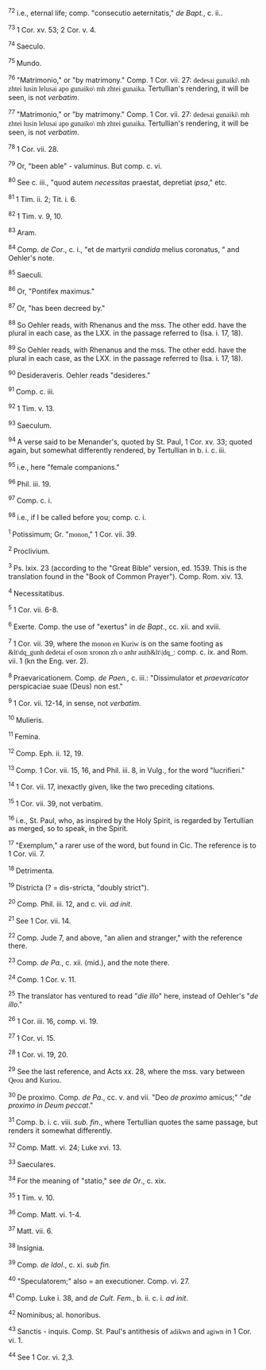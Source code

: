 <body>
 <p><a name="P802_193657"></a>
 <sup>72 </sup>i.e., eternal life; comp. "consecutio aeternitatis," <i>de Bapt.</i>, c. ii..</p>
 
 <p><a name="P803_193868"></a>
 <sup>73 </sup>1 Cor. xv. 53; 2 Cor. v. 4.</p>
 
 <p><a name="P804_194055"></a>
 <sup>74 </sup>Saeculo.</p>
 
 <p><a name="P805_194203"></a>
 <sup>75 </sup>Mundo.</p>
 
 <p><a name="P806_194552"></a>
 <sup>76 </sup>"Matrimonio," or "by matrimony." Comp. 1 Cor. vii. 27: <font face="SPIonic">dedesai gunaiki\ mh zhtei lusin lelusai apo gunaiko\ mh zhtei gunaika.</font> Tertullian's rendering, it will be seen, is not <i>verbatim</i>.</p>
 
 <p><a name="P807_194811"></a>
 <sup>77 </sup>"Matrimonio," or "by matrimony." Comp. 1 Cor. vii. 27: <font face="SPIonic">dedesai gunaiki\ mh zhtei lusin lelusai apo gunaiko\ mh zhtei gunaika.</font> Tertullian's rendering, it will be seen, is not <i>verbatim</i>.</p>
 
 <p><a name="P808_195110"></a>
 <sup>78 </sup>1 Cor. vii. 28.</p>
 
 <p><a name="P809_195296"></a>
 <sup>79 </sup>Or, "been able" - valuminus. But comp. c. vi.</p>
 
 <p><a name="P810_195472"></a>
 <sup>80 </sup>See c. iii., "quod autem <i>necessitas</i> praestat, depretiat<i> ipsa</i>," etc.</p>
 
 <p><a name="P811_195771"></a>
 <sup>81 </sup>1 Tim. ii. 2; Tit. i. 6.</p>
 
 <p><a name="P812_195906"></a>
 <sup>82 </sup>1 Tim. v. 9, 10.</p>
 
 <p><a name="P813_195955"></a>
 <sup>83 </sup>Aram.</p>
 
 <p><a name="P814_196004"></a>
 <sup>84 </sup>Comp. <i>de Cor</i>., c. i., "et de martyrii <i>candida</i> melius coronatus, " and Oehler's note.</p>
 
 <p><a name="P815_196343"></a>
 <sup>85 </sup>Saeculi.</p>
 
 <p><a name="P816_196376"></a>
 <sup>86 </sup>Or, "Pontifex maximus."</p>
 
 <p><a name="P817_196622"></a>
 <sup>87 </sup>Or, "has been decreed by."</p>
 
 <p><a name="P821_196840"></a>
 <sup>88 </sup>So Oehler reads, with Rhenanus and the mss. The other edd. have the plural in each case, as the LXX. in the passage referred to (Isa. i. 17, 18).</p>
 
 <p><a name="P822_197043"></a>
 <sup>89 </sup>So Oehler reads, with Rhenanus and the mss. The other edd. have the plural in each case, as the LXX. in the passage referred to (Isa. i. 17, 18).</p>
 
 <p><a name="P823_197814"></a>
 <sup>90 </sup>Desideraveris. Oehler reads "desideres."</p>
 
 <p><a name="P824_198089"></a>
 <sup>91 </sup>Comp. c. iii.</p>
 
 <p><a name="P825_198602"></a>
 <sup>92 </sup>1 Tim. v. 13.</p>
 
 <p><a name="P826_198656"></a>
 <sup>93 </sup>Saeculum.</p>
 
 <p><a name="P827_198836"></a>
 <sup>94 </sup>A verse said to be Menander's, quoted by St. Paul, 1 Cor. xv. 33; quoted again, but somewhat differently rendered, by Tertullian in b. i. c. iii.</p>
 
 <p><a name="P828_199039"></a>
 <sup>95 </sup>i.e., here "female companions."</p>
 
 <p><a name="P829_199495"></a>
 <sup>96 </sup>Phil. iii. 19. </p>
 
 <p><a name="P831_199636"></a>
 <sup>97 </sup>Comp. c. i.</p>
 
 <p><a name="P832_199783"></a>
 <sup>98 </sup>i.e., if I be called before you; comp. c. i. </p>
 
 <p><a name="P840_200607"></a>
 <sup>1 </sup>Potissimum; Gr. "<font face="SPIonic">monon</font>," 1 Cor. vii. 39.</p>
 
 <p><a name="P841_200864"></a>
 <sup>2 </sup>Proclivium.</p>
 
 <p><a name="P842_200919"></a>
 <sup>3 </sup>Ps. lxix. 23 (according to the "Great Bible" version, ed. 1539. This is the translation found in the "Book of Common Prayer"). Comp. Rom. xiv. 13.</p>
 
 <p><a name="P843_201292"></a>
 <sup>4 </sup>Necessitatibus.</p>
 
 <p><a name="P844_202138"></a>
 <sup>5 </sup>1 Cor. vii. 6-8.</p>
 
 <p><a name="P845_202229"></a>
 <sup>6 </sup>Exerte. Comp. the use of "exertus" in <i>de Bapt</i>., cc. xii. and xviii.</p>
 
 <p><a name="P846_202306"></a>
 <sup>7 </sup>1 Cor. vii. 39, where the <font face="SPIonic">monon en Kuriw</font> is on the same footing as <font face="SPIonic">&amp;lt\dq_gunh dedetai ef oson xronon zh o anhr auth&amp;lt\|dq_</font>: comp. c. ix. and Rom. vii. 1 (kn the Eng. ver. 2).</p>
 
 <p><a name="P850_203187"></a>
 <sup>8 </sup>Praevaricationem. Comp. <i>de Paen.,</i> c. iii.: "Dissimulator et <i>praevaricator</i> perspicaciae suae (Deus) non est."</p>
 
 <p><a name="P851_203935"></a>
 <sup>9 </sup>1 Cor. vii. 12-14, in sense, not <i>verbatim.</i> </p>
 
 <p><a name="P852_204603"></a>
 <sup>10 </sup>Mulieris.</p>
 
 <p><a name="P853_204821"></a>
 <sup>11 </sup>Femina.</p>
 
 <p><a name="P854_204886"></a>
 <sup>12 </sup>Comp. Eph. ii. 12, 19.</p>
 
 <p><a name="P855_205092"></a>
 <sup>13 </sup>Comp. 1 Cor. vii. 15, 16, and Phil. iii. 8, in Vulg., for the word "lucrifieri."</p>
 
 <p><a name="P856_205348"></a>
 <sup>14 </sup>1 Cor. vii. 17, inexactly given, like the two preceding citations.</p>
 
 <p><a name="P857_205928"></a>
 <sup>15 </sup>1 Cor. vii. 39, not verbatim.</p>
 
 <p><a name="P858_206324"></a>
 <sup>16 </sup>i.e., St. Paul, who, as inspired by the Holy Spirit, is regarded by Tertullian as merged, so to speak, in the Spirit.</p>
 
 <p><a name="P859_206564"></a>
 <sup>17 </sup>"Exemplum," a rarer use of the word, but found in Cic. The reference is to 1 Cor. vii. 7.</p>
 
 <p><a name="P860_206796"></a>
 <sup>18 </sup>Detrimenta.</p>
 
 <p><a name="P861_207061"></a>
 <sup>19 </sup>Districta (? = dis-stricta, "doubly strict").</p>
 
 <p><a name="P862_208444"></a>
 <sup>20 </sup>Comp. Phil. iii. 12, and c. vii. <i>ad init</i>.</p>
 
 <p><a name="P863_208621"></a>
 <sup>21 </sup>See 1 Cor. vii. 14.</p>
 
 <p><a name="P864_208780"></a>
 <sup>22 </sup>Comp. Jude 7, and above, "an alien and stranger," with the reference there.</p>
 
 <p><a name="P868_209361"></a>
 <sup>23 </sup>Comp. <i>de Pa.</i>, c. xii. (mid.), and the note there.</p>
 
 <p><a name="P869_209611"></a>
 <sup>24 </sup>Comp. 1 Cor. v. 11.</p>
 
 <p><a name="P870_209662"></a>
 <sup>25 </sup>The translator has ventured to read "<i>die illo</i>" here, instead of Oehler's "<i>de illo</i>." </p>
 
 <p><a name="P871_210081"></a>
 <sup>26 </sup>1 Cor. iii. 16, comp. vi. 19.</p>
 
 <p><a name="P872_210191"></a>
 <sup>27 </sup>1 Cor. vi. 15.</p>
 
 <p><a name="P873_210277"></a>
 <sup>28 </sup>1 Cor. vi. 19, 20.</p>
 
 <p><a name="P874_210343"></a>
 <sup>29 </sup>See the last reference, and Acts xx. 28, where the mss. vary between <font face="SPIonic">Qeou</font> and <font face="SPIonic">Kuriou</font>.</p>
 
 <p><a name="P875_210498"></a>
 <sup>30 </sup>De proximo. Comp. <i>de Pa</i>., cc. v. and vii. "Deo <i>de proximo</i> amicus;" "<i>de proximo in Deum peccat</i>."</p>
 
 <p><a name="P877_211261"></a>
 <sup>31 </sup>Comp. b. i. c. viii. <i>sub. fin</i>., where Tertullian quotes the same passage, but renders it somewhat differently.</p>
 
 <p><a name="P878_211527"></a>
 <sup>32 </sup>Comp. Matt. vi. 24; Luke xvi. 13.</p>
 
 <p><a name="P879_211730"></a>
 <sup>33 </sup>Saeculares.</p>
 
 <p><a name="P883_212424"></a>
 <sup>34 </sup>For the meaning of "statio," see <i>de Or</i>., c. xix.</p>
 
 <p><a name="P884_213379"></a>
 <sup>35 </sup>1 Tim. v. 10.</p>
 
 <p><a name="P888_214243"></a>
 <sup>36 </sup>Comp. Matt. vi. 1-4.</p>
 
 <p><a name="P889_214599"></a>
 <sup>37 </sup>Matt. vii. 6.</p>
 
 <p><a name="P890_214658"></a>
 <sup>38 </sup>Insignia.</p>
 
 <p><a name="P891_214949"></a>
 <sup>39 </sup>Comp. <i>de Idol</i>., c. xi. <i>sub fin.</i> </p>
 
 <p><a name="P892_215839"></a>
 <sup>40 </sup>"Speculatorem;" also = an executioner. Comp. vi. 27.</p>
 
 <p><a name="P896_216145"></a>
 <sup>41 </sup>Comp. Luke i. 38, and <i>de Cult. Fem</i>., b. ii. c. i. <i>ad init</i>.</p>
 
 <p><a name="P897_216288"></a>
 <sup>42 </sup>Nominibus; al. honoribus.</p>
 
 <p><a name="P898_216809"></a>
 <sup>43 </sup>Sanctis - inquis. Comp. St. Paul's antithesis of <font face="SPIonic">adikwn</font> and <font face="SPIonic">agiwn</font> in 1 Cor. vi. 1.</p>
 
 <p><a name="P899_217033"></a>
 <sup>44 </sup>See 1 Cor. vi. 2,3.</p>
 
 </body>
